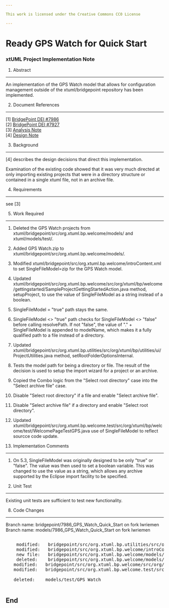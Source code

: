 ```yaml
---

This work is licensed under the Creative Commons CC0 License

---
```


# Ready GPS Watch for Quick Start
### xtUML Project Implementation Note

1. Abstract
-----------
An implementation of the GPS Watch model that allows for configuration management outside of the xtuml/bridgepoint repository has been implemented.

2. Document References
----------------------
[1] [BridgePoint DEI #7986](https://support.onefact.net/redmine/issues/7986)  
[2] [BridgePoint DEI #7927](https://support.onefact.net/redmine/issues/7927)  
[3] [Analysis Note](https://github.com/xtuml/bridgepoint/doc-bridgepoint/notes/7986_GPS_Watch_Quick_Start/7986_GPS_Watch_Quick_Start_ant.md)  
[4] [Design Note](https://github.com/xtuml/bridgepoint/doc-bridgepoint/notes/7986_GPS_Watch_Quick_Start/7986_GPS_Watch_Quick_Start_dnt.md)  

3. Background
-------------
[4] describes the design decisions that direct this implementation.

Examination of the existing code showed that it was very much directed at only importing existing projects that were in a directory structure or contained in a single xtuml file, not in an archive file.

4. Requirements
---------------
see [3]

5. Work Required
----------------
1. Deleted the GPS Watch projects from xtuml/bridgepoint/src/org.xtuml.bp.welcome/models/ and xtuml/models/test/.
2. Added GPS Watch.zip to xtuml/bridgepoint/src/org.xtuml.bp.welcome/models/.
3. Modified xtuml/bridgepoint/src/org.xtuml.bp.welcome/introContent.xml to set SingleFileModel=zip for the GPS Watch model.
4. Updated xtuml/bridgepoint/src/org.xtuml.bp.welcome/src/org/xtuml/bp/welcome/gettingstarted/SampleProjectGettingStartedAction.java method, setupProject, to use the value of SingleFileModel as a string instead of a boolean.
  1. SingleFileModel = "true" path stays the same.
  2. SingleFileModel <> "true" path checks for SingleFileModel <> "false" before calling resolvePath. If not "false", the value of "." + SingleFileModel is appended to modelName, which makes it a fully qualified path to a file instead of a directory.
5. Updated xtuml/bridgepoint/src/org.xtuml.bp.utilities/src/org/xtuml/bp/utilities/ui/ProjectUtilities.java method, setRootFolderOptionsInternal.
  1. Tests the model path for being a directory or file. The result of the decision is used to setup the import wizard for a project or an archive.
  2. Copied the Combo logic from the "Select root directory" case into the "Select archive file" case.
  3. Disable "Select root directory" if a file and enable "Select archive file".
  4. Disable "Select archive file" if a directory and enable "Select root directory".
6. Updated xtuml/bridgepoint/src/org.xtuml.bp.welcome.test/src/org/xtuml/bp/welcome/test/WelcomePageTestGPS.java use of SingleFileModel to reflect sourcce code update.


6. Implementation Comments
--------------------------
1. On 5.3, SingleFileModel was originally designed to be only "true" or "false". The value was then used to set a boolean variable. This was changed to use the value as a string, which allows any archive supported by the Eclipse import facility to be specified.

7. Unit Test
------------
Existing unit tests are sufficient to test new functionality.

8. Code Changes
---------------
Branch name: bridgepoint/7986_GPS_Watch_Quick_Start on fork lwriemen
Branch name: models/7986_GPS_Watch_Quick_Start on fork lwriemen

<pre>

	modified:   bridgepoint/src/org.xtuml.bp.utilities/src/org/xtuml/bp/utilities/ui/ProjectUtilities.java
	modified:   bridgepoint/src/org.xtuml.bp.welcome/introContent.xml
	new file:   bridgepoint/src/org.xtuml.bp.welcome/models/GPS Watch.zip
	deleted:    bridgepoint/src/org.xtuml.bp.welcome/models/GPS Watch
   modified:   bridgepoint/src/org.xtuml.bp.welcome/src/org/xtuml/bp/welcome/gettingstarted/SampleProjectGettingStartedAction.java
   modified:   bridgepoint/src/org.xtuml.bp.welcome.test/src/org/xtuml/bp/welcome/test/WelcomePageTestGPS.java

   deleted:    models/test/GPS Watch

</pre>

End
---

